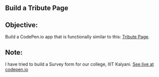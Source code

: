 ## Build a Tribute Page

## Objective: 
Build a CodePen.io app that is functionally similar to this: [Tribute Page](https://codepen.io/freeCodeCamp/full/VPaoNP).

## Note: 
I have tried to build a Survey form for our college, IIIT Kalyani.
[See live at codepen.io](https://codepen.io/anshukcse/full/ZEbOpWR)
